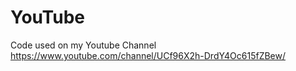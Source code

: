 # YouTube
Code used on my Youtube Channel
https://www.youtube.com/channel/UCf96X2h-DrdY4Oc615fZBew/
